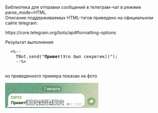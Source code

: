 <p>Библиотека для отправки сообщений в телеграм-чат в режиме parse_mode=HTML.<br>
Описание поддерживаемых HTML-тэгов приведено на официальном сайте telegram:</p>
<p>https://core.telegram.org/bots/api#formatting-options</p>
<p>Результат выполнения 
  <pre>
  <%--
    TBot.send("<b>Привет!</b><tg-spoiler>Это был секретик))</tg-spoiler>");
    --%>
  </pre> из приведенного примера показан на фото</p>
<img src="https://github.com/SibEnergy/TelegramBot/blob/main/Screenshot_20250807_152411.jpg">
